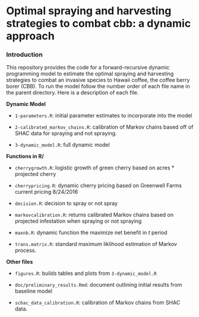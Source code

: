 # Optimal spraying and harvesting strategies to combat cbb: a dynamic approach

### Introduction

This repository provides the code for a forward-recursive dynamic programming model to estimate the optimal spraying and harvesting strategies to combat an invasive species to Hawaii coffee, the coffee berry borer (CBB).  To run the model follow the number order of each file name in the parent directory.  Here is a description of each file.

**Dynamic Model**

* `1-parameters.R`: initial parameter estimates to incorporate into the model

* `2-calibrated_markov_chains.R`: calibration of Markov chains based off of SHAC data for spraying and not spraying.

* `3-dynamic_model.R`: full dynamic model

**Functions in R/**

* `cherrygrowth.R`: logistic growth of green cherry based on acres \* projected cherry

* `cherrypricing.R`: dynamic cherry pricing based on Greenwell Farms current pricing 8/24/2016

* `decision.R`: decision to spray or not spray

* `markovcalibration.R`: returns calibrated Markov chains based on projected infestation when spraying or not spraying

* `maxnb.R`: dynamic function the maximize net benefit in $t$ period

* `trans.matrix.R`: standard maximum liklihood estimation of Markov process.

**Other files**

* `figures.R`: builds tables and plots from `3-dynamic_model.R`

* `doc/preliminary_results.Rmd`: document outlining initial results from baseline model

* `schac_data_calibration.R`: calibration of Markov chains from SHAC data.

